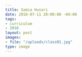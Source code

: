 ```yaml
---
title: Samia Husari
date: 2018-07-11 20:00:00 -04:00
tags:
- curriculum
- 2018
layout: post
images:
- file: "/uploads/class01.jpg"
type: image
---
```

